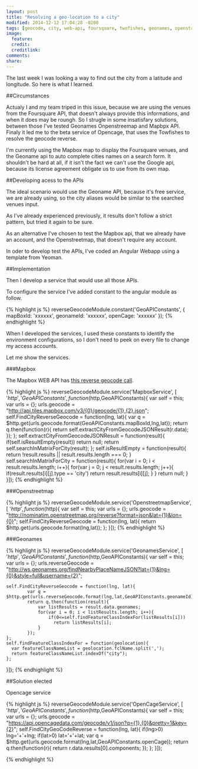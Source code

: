 ```yaml
---
layout: post
title: "Resolving a geo-location to a city"
modified: 2014-12-12 17:04:28 -0200
tags: [geocode, city, web-api, foursquare, twofishes, geonames, openstreetmap, opencage]
image:
  feature: 
  credit: 
  creditlink: 
comments: 
share: 
---
```


The last week I was looking a way to find out the city from a latitude and longitude.
So here is what I learned.


##Circumstances

Actualy I and my team triped in this issue, because we are using the venues from the Foursquare API, that doesn't always provide this informations, and when it does may be roungh.
So I strugle in some insatisfary solutions, between those I've tested Geonames Onpenstreemap and  Mapbpx API.
Finaly it led me to the beta service of Opencage, that uses the Towfishes to resolve the geocode reverse.

I'm currently using the Mapbox map to display the Foursquare venues, and the Geoname api to auto complete cities names on a search form.
It shouldn't be hard at all, if it isn't the fact we can't use the Google api, because its license agreement obligate us to use from its own map.

##Developing acess to the APIs

The ideal scenario would use the Geoname API, because it's free service, we are already using, so the city aliases would be similar to the searched venues input.

As I've already experienced previously, it results don't follow a strict pattern, but tried it again to be sure.

As an alternative I've chosen to test the Mapbox api, that we already have an account, and the Openstreetmap, that doesn't require any account.

In oder to develop test the APIs, I've coded an Angular Webapp  using a template from Yeoman.

##Implementation

Then I develop a service that would use all those APIs.

To configure the service I've added constant to the angular module as follow. 

{% highlight js %}
reverseGeocodeModule.constant('GeoAPIConstants', {
    mapBoxId: 'xxxxxx',
    geonameId: 'xxxxxx',
    openCage: 'xxxxxx'
  });
{% endhighlight %}

When I developed the services, I used these constants to identify the environment configurations, so I don't need to peek on every file to change my access accounts.   

Let me show the services.

###Mapbox

The Mapbox WEB API has [this reverse geocode call](http://api.tiles.mapbox.com/v3/examples.map-zr0njcqy/geocode/-73.989,40.733.json).


{% highlight js %}
reverseGeocodeModule.service('MapboxService', [ '$http','GeoAPIConstants',
  function($http,GeoAPIConstants){
    var self = this;
    var urls = {};
    urls.geocode = "http://api.tiles.mapbox.com/v3/{0}/geocode/{1},{2}.json";
    self.FindCityReverseGeocode = function(lng, lat){
      var q = $http.get(urls.geocode.format(GeoAPIConstants.mapBoxId,lng,lat));
        return q.then(function(r){
                    return self.extractCityFromGeocodeJSONResult(r.data);
        });
      };
    self.extractCityFromGeocodeJSONResult = function(result){
      if(self.isResultEmpty(result))
        return null;
      return self.searchInMatrixForCity(result);
    };
    self.isResultEmpty = function(result){
      return !result.results || result.results.length === 0;
    }
    self.searchInMatrixForCity = function(result){
      for(var i = 0; i < result.results.length; i++){
        for(var j = 0; j < result.results.length; j++){
          if(result.results[i][j].type == 'city')
            return result.results[i][j];
        }
      }
      return null;
    }
  }]);
{% endhighlight %}


###Openstreetmap

{% highlight js %}
reverseGeocodeModule.service('OpenstreetmapService', [ '$http',
  function($http){
    var self = this;
    var urls = {};
    urls.geocode = "http://nominatim.openstreetmap.org/reverse?format=json&lat={1}&lon={0}";
    self.FindCityReverseGeocode = function(lng, lat){
            return $http.get(urls.geocode.format(lng,lat));
    };
  }]);
{% endhighlight %}

###Geonames

{% highlight js %}
reverseGeocodeModule.service('GeonamesService', [ '$http','GeoAPIConstants',
  function($http,GeoAPIConstants){
    var self = this;
    var urls = {};
    urls.reverseGeocode = "http://ws.geonames.org/findNearbyPlaceNameJSON?lat={1}&lng={0}&style=full&username={2}";

    self.FindCityReverseGeocode = function(lng, lat){
            var q = $http.get(urls.reverseGeocode.format(lng,lat,GeoAPIConstants.geonameId));
            return q.then(function(result){
                var listResults = result.data.geonames;
                for(var i = 0; i < listResults.length; i++){
                    if(0<=self.findFeatureClassIndexFor(listResults[i]))
                      return listResults[i];
                }
            });
    };
    self.findFeatureClassIndexFor = function(geolocation){
      var featureClassNameList = geolocation.fclName.split(',');
      return featureClassNameList.indexOf("city");
    };
  }]);
{% endhighlight %}


##Solution elected

Opencage service

{% highlight js %}
reverseGeocodeModule.service('OpenCageService', [ '$http','GeoAPIConstants',
  function($http,GeoAPIConstants){
    var self = this;
    var urls = {};
    urls.geocode = "https://api.opencagedata.com/geocode/v1/json?q={1},{0}&pretty=1&key={2}";
    self.FindCityGeoCodeReverse = function(lng, lat){
      if(lng>0)
        lng='+'+lng;
      if(lat>0)
        lat='+'+lat;
      var q = $http.get(urls.geocode.format(lng,lat,GeoAPIConstants.openCage));
        return q.then(function(r){
                    return r.data.results[0].components;
        });
      };
  }]);

{% endhighlight %}
<!---
but the analysis of the results were quite disapoiting

##Next experiment

-->


